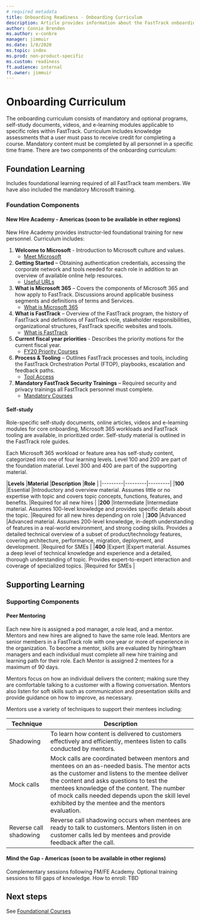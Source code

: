 ```yaml
---
# required metadata 
title: Onboarding Readiness - Onboarding Curriculum
description: Article provides information about the FastTrack onboarding readiness education curriculum.
author: Connie Brenden
ms.author: v-conbre
manager: jimmuir
ms.date: 1/8/2020
ms.topic: index
ms.prod: non-product-specific
ms.custom: readiness
ft.audience: internal
ft.owner: jimmuir
---
```


# Onboarding Curriculum

The onboarding curriculum consists of mandatory and optional programs, self-study documents, videos, and e-learning modules applicable to specific roles within FastTrack. Curriculum includes knowledge assessments that a user must pass to receive credit for completing a course. Mandatory content must be completed by all personnel in a specific time frame. There are two components of the onboarding curriculum:

## Foundation Learning

Includes foundational learning required of all FastTrack team members. We have also included the mandatory Microsoft training.

### Foundation Components

#### New Hire Academy - Americas (soon to be available in other regions)

New Hire Academy provides instructor-led foundational training for new personnel. Curriculum includes:

1. **Welcome to Microsoft** - Introduction to Microsoft culture and values.
    - [Meet Microsoft](https://aka.ms/AA7mws2)
1. **Getting Started** – Obtaining authentication credentials, accessing the corporate network and tools needed for each role in addition to  an overview of available online help resources.
    - [Useful URLs](../useful-urls/index.md)
1. **What is Microsoft 365** – Covers the components of Microsoft 365 and how apply to FastTrack. Discussions around applicable business segments and definitions of terms and Services.
    - [What is Microsoft 365](https://learn.microsoft.com/activity/S5885371/launch/#/)
1. **What is FastTrack** – Overview of the FastTrack program, the history of FastTrack and definitions of FastTrack role, stakeholder responsibilities, organizational structures, FastTrack specific websites and tools.
    - [What is FastTrack](https://learn.microsoft.com/activity/S6077061/launch#/)
1. **Current fiscal year priorities** - Describes the priority motions for the current fiscal year.
    - [FY20 Priority Courses](fy20-priority-courses.md)
2. **Process & Tooling** – Outlines FastTrack processes and tools, including the FastTrack Orchestration Portal (FTOP), playbooks, escalation and feedback paths.
    - [Tool Access](https://fasttrack-docs.microsoft.com/useful-urls/tool-access.html)
3. **Mandatory FastTrack Security Trainings** – Required security and privacy trainings all FastTrack personnel must complete.
    - [Mandatory Courses](mandatory-courses.md)

#### Self-study

Role-specific self-study documents, online articles, videos and e-learning modules for core onboarding, Microsoft 365 workloads and FastTrack tooling are available, in prioritized order. Self-study material is outlined in the FastTrack role guides.

Each Microsoft 365 workload or feature area has self-study content, categorized into one of four learning levels.  Level 100 and 200 are part of the foundation material. Level 300 and 400 are part of the supporting material.

|**Levels**  |**Material** |**Description**  |**Role** |
|---------|---------|---------|
|**100**  |Essential  |Introductory and overview material. Assumes little or no expertise with topic and covers topic concepts, functions, features, and benefits.  |Required for all new hires         |
|**200**  |Intermediate  |Intermediate material. Assumes 100-level knowledge and provides specific details about the topic.  |Required for all new hires depending on role         |
|**300**  |Advanced  |Advanced material. Assumes 200-level knowledge, in-depth understanding of features in a real-world environment, and strong coding skills. Provides a detailed technical overview of a subset of product/technology features, covering architecture, performance, migration, deployment, and development.  |Required for SMEs         |
|**400**  |Expert  |Expert material. Assumes a deep level of technical knowledge and experience and a detailed, thorough understanding of topic. Provides expert-to-expert interaction and coverage of specialized topics.  |Required for SMEs         |

## Supporting Learning

### Supporting Components

#### Peer Mentoring

Each new hire is assigned a pod manager, a role lead, and a mentor. Mentors and new hires are aligned to have the same role lead.
Mentors are senior members in a FastTrack role with one year or more of experience in the organization. To become a mentor, skills are evaluated by hiring/team managers and each individual must complete all new hire training and learning path for their role. Each Mentor is assigned 2 mentees for a maximum of 90 days.

Mentors focus on how an individual delivers the content; making sure they are comfortable talking to a customer with a flowing conversation. Mentors also listen for soft skills such as communication and presentation skills and provide guidance on how to improve, as necessary.

Mentors use a variety of techniques to support their mentees including:

|Technique  |Description  |
|---------|---------|
Shadowing   |To learn how content is delivered to customers effectively and efficiently, mentees listen to calls conducted by mentors. |
|Mock calls |Mock calls are coordinated between mentors and mentees on an as-needed basis. The mentor acts as the customer and listens to the mentee deliver the content and asks questions to test the mentees knowledge of the content. The number of mock calls needed depends upon the skill level exhibited by the mentee and the mentors evaluation.         |
|Reverse call shadowing  |Reverse call shadowing occurs when mentees are ready to talk to customers. Mentors listen in on customer calls led by mentees and provide feedback after the call.         |

#### Mind the Gap - Americas (soon to be available in other regions)

Complementary sessions following FM/FE Academy. Optional training sessions to fill gaps of knowledge.
How to enroll: TBD

## Next steps

See [Foundational Courses](foundational-courses.md)
